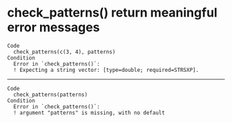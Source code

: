 # check_patterns() return meaningful error messages

    Code
      check_patterns(c(3, 4), patterns)
    Condition
      Error in `check_patterns()`:
      ! Expecting a string vector: [type=double; required=STRSXP].

---

    Code
      check_patterns(patterns)
    Condition
      Error in `check_patterns()`:
      ! argument "patterns" is missing, with no default


